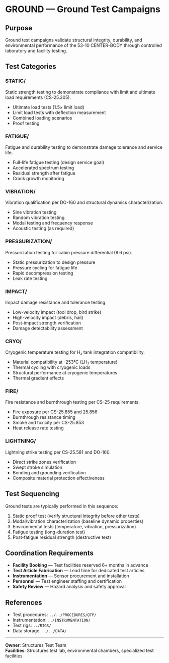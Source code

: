 # GROUND — Ground Test Campaigns

## Purpose

Ground test campaigns validate structural integrity, durability, and environmental performance of the 53-10 CENTER-BODY through controlled laboratory and facility testing.

## Test Categories

### STATIC/
Static strength testing to demonstrate compliance with limit and ultimate load requirements (CS-25.305).
- Ultimate load tests (1.5× limit load)
- Limit load tests with deflection measurement
- Combined loading scenarios
- Proof testing

### FATIGUE/
Fatigue and durability testing to demonstrate damage tolerance and service life.
- Full-life fatigue testing (design service goal)
- Accelerated spectrum testing
- Residual strength after fatigue
- Crack growth monitoring

### VIBRATION/
Vibration qualification per DO-160 and structural dynamics characterization.
- Sine vibration testing
- Random vibration testing
- Modal testing and frequency response
- Acoustic testing (as required)

### PRESSURIZATION/
Pressurization testing for cabin pressure differential (8.6 psi).
- Static pressurization to design pressure
- Pressure cycling for fatigue life
- Rapid decompression testing
- Leak rate testing

### IMPACT/
Impact damage resistance and tolerance testing.
- Low-velocity impact (tool drop, bird strike)
- High-velocity impact (debris, hail)
- Post-impact strength verification
- Damage detectability assessment

### CRYO/
Cryogenic temperature testing for H₂ tank integration compatibility.
- Material compatibility at -253°C (LH₂ temperature)
- Thermal cycling with cryogenic loads
- Structural performance at cryogenic temperatures
- Thermal gradient effects

### FIRE/
Fire resistance and burnthrough testing per CS-25 requirements.
- Fire exposure per CS-25.855 and 25.856
- Burnthrough resistance timing
- Smoke and toxicity per CS-25.853
- Heat release rate testing

### LIGHTNING/
Lightning strike testing per CS-25.581 and DO-160.
- Direct strike zones verification
- Swept stroke simulation
- Bonding and grounding verification
- Composite material protection effectiveness

## Test Sequencing

Ground tests are typically performed in this sequence:
1. Static proof test (verify structural integrity before other tests)
2. Modal/vibration characterization (baseline dynamic properties)
3. Environmental tests (temperature, vibration, pressurization)
4. Fatigue testing (long-duration test)
5. Post-fatigue residual strength (destructive test)

## Coordination Requirements

- **Facility Booking** — Test facilities reserved 6+ months in advance
- **Test Article Fabrication** — Lead time for dedicated test articles
- **Instrumentation** — Sensor procurement and installation
- **Personnel** — Test engineer staffing and certification
- **Safety Review** — Hazard analysis and safety approval

## References

- Test procedures: `../../PROCEDURES/QTP/`
- Instrumentation: `../INSTRUMENTATION/`
- Test rigs: `../RIGS/`
- Data storage: `../../DATA/`

---

**Owner**: Structures Test Team  
**Facilities**: Structures test lab, environmental chambers, specialized test facilities
